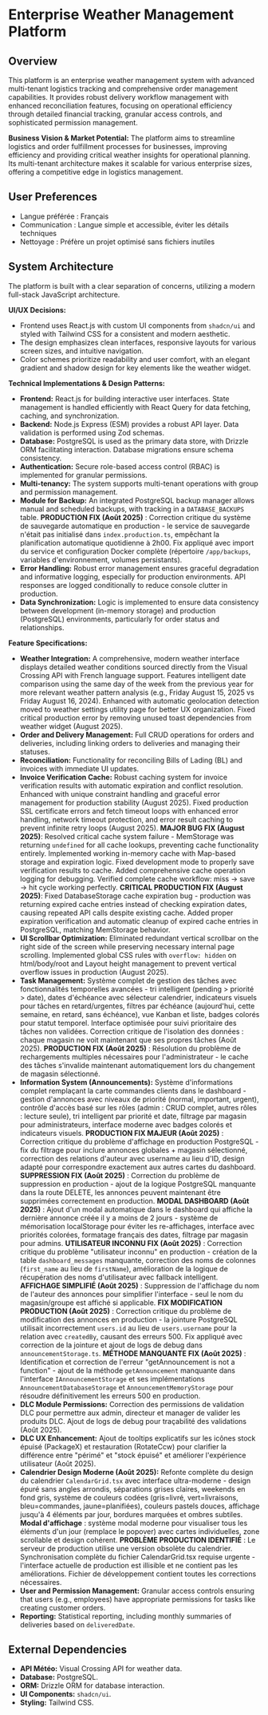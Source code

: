 # Enterprise Weather Management Platform

## Overview
This platform is an enterprise weather management system with advanced multi-tenant logistics tracking and comprehensive order management capabilities. It provides robust delivery workflow management with enhanced reconciliation features, focusing on operational efficiency through detailed financial tracking, granular access controls, and sophisticated permission management.

**Business Vision & Market Potential:** The platform aims to streamline logistics and order fulfillment processes for businesses, improving efficiency and providing critical weather insights for operational planning. Its multi-tenant architecture makes it scalable for various enterprise sizes, offering a competitive edge in logistics management.

## User Preferences
- Langue préférée : Français
- Communication : Langue simple et accessible, éviter les détails techniques
- Nettoyage : Préfère un projet optimisé sans fichiers inutiles

## System Architecture
The platform is built with a clear separation of concerns, utilizing a modern full-stack JavaScript architecture.

**UI/UX Decisions:**
- Frontend uses React.js with custom UI components from `shadcn/ui` and styled with Tailwind CSS for a consistent and modern aesthetic.
- The design emphasizes clean interfaces, responsive layouts for various screen sizes, and intuitive navigation.
- Color schemes prioritize readability and user comfort, with an elegant gradient and shadow design for key elements like the weather widget.

**Technical Implementations & Design Patterns:**
- **Frontend:** React.js for building interactive user interfaces. State management is handled efficiently with React Query for data fetching, caching, and synchronization.
- **Backend:** Node.js Express (ESM) provides a robust API layer. Data validation is performed using Zod schemas.
- **Database:** PostgreSQL is used as the primary data store, with Drizzle ORM facilitating interaction. Database migrations ensure schema consistency.
- **Authentication:** Secure role-based access control (RBAC) is implemented for granular permissions.
- **Multi-tenancy:** The system supports multi-tenant operations with group and permission management.
- **Module for Backup:** An integrated PostgreSQL backup manager allows manual and scheduled backups, with tracking in a `DATABASE_BACKUPS` table. **PRODUCTION FIX (Août 2025)** : Correction critique du système de sauvegarde automatique en production - le service de sauvegarde n'était pas initialisé dans `index.production.ts`, empêchant la planification automatique quotidienne à 2h00. Fix appliqué avec import du service et configuration Docker complète (répertoire `/app/backups`, variables d'environnement, volumes persistants).
- **Error Handling:** Robust error management ensures graceful degradation and informative logging, especially for production environments. API responses are logged conditionally to reduce console clutter in production.
- **Data Synchronization:** Logic is implemented to ensure data consistency between development (in-memory storage) and production (PostgreSQL) environments, particularly for order status and relationships.

**Feature Specifications:**
- **Weather Integration:** A comprehensive, modern weather interface displays detailed weather conditions sourced directly from the Visual Crossing API with French language support. Features intelligent date comparison using the same day of the week from the previous year for more relevant weather pattern analysis (e.g., Friday August 15, 2025 vs Friday August 16, 2024). Enhanced with automatic geolocation detection moved to weather settings utility page for better UX organization. Fixed critical production error by removing unused toast dependencies from weather widget (August 2025).
- **Order and Delivery Management:** Full CRUD operations for orders and deliveries, including linking orders to deliveries and managing their statuses.
- **Reconciliation:** Functionality for reconciling Bills of Lading (BL) and invoices with immediate UI updates.
- **Invoice Verification Cache:** Robust caching system for invoice verification results with automatic expiration and conflict resolution. Enhanced with unique constraint handling and graceful error management for production stability (August 2025). Fixed production SSL certificate errors and fetch timeout loops with enhanced error handling, network timeout protection, and error result caching to prevent infinite retry loops (August 2025). **MAJOR BUG FIX (August 2025)**: Resolved critical cache system failure - MemStorage was returning `undefined` for all cache lookups, preventing cache functionality entirely. Implemented working in-memory cache with Map-based storage and expiration logic. Fixed development mode to properly save verification results to cache. Added comprehensive cache operation logging for debugging. Verified complete cache workflow: miss → save → hit cycle working perfectly. **CRITICAL PRODUCTION FIX (August 2025)**: Fixed DatabaseStorage cache expiration bug - production was returning expired cache entries instead of checking expiration dates, causing repeated API calls despite existing cache. Added proper expiration verification and automatic cleanup of expired cache entries in PostgreSQL, matching MemStorage behavior.
- **UI Scrollbar Optimization:** Eliminated redundant vertical scrollbar on the right side of the screen while preserving necessary internal page scrolling. Implemented global CSS rules with `overflow: hidden` on html/body/root and Layout height management to prevent vertical overflow issues in production (August 2025).
- **Task Management:** Système complet de gestion des tâches avec fonctionnalités temporelles avancées - tri intelligent (pending > priorité > date), dates d'échéance avec sélecteur calendrier, indicateurs visuels pour tâches en retard/urgentes, filtres par échéance (aujourd'hui, cette semaine, en retard, sans échéance), vue Kanban et liste, badges colorés pour statut temporel. Interface optimisée pour suivi prioritaire des tâches non validées. Correction critique de l'isolation des données : chaque magasin ne voit maintenant que ses propres tâches (Août 2025). **PRODUCTION FIX (Août 2025)** : Résolution du problème de rechargements multiples nécessaires pour l'administrateur - le cache des tâches s'invalide maintenant automatiquement lors du changement de magasin sélectionné.
- **Information System (Announcements):** Système d'informations complet remplaçant la carte commandes clients dans le dashboard - gestion d'annonces avec niveaux de priorité (normal, important, urgent), contrôle d'accès basé sur les rôles (admin : CRUD complet, autres rôles : lecture seule), tri intelligent par priorité et date, filtrage par magasin pour administrateurs, interface moderne avec badges colorés et indicateurs visuels. **PRODUCTION FIX MAJEUR (Août 2025)** : Correction critique du problème d'affichage en production PostgreSQL - fix du filtrage pour inclure annonces globales + magasin sélectionné, correction des relations d'auteur avec username au lieu d'ID, design adapté pour correspondre exactement aux autres cartes du dashboard. **SUPPRESSION FIX (Août 2025)** : Correction du problème de suppression en production - ajout de la logique PostgreSQL manquante dans la route DELETE, les annonces peuvent maintenant être supprimées correctement en production. **MODAL DASHBOARD (Août 2025)** : Ajout d'un modal automatique dans le dashboard qui affiche la dernière annonce créée il y a moins de 2 jours - système de mémorisation localStorage pour éviter les re-affichages, interface avec priorités colorées, formatage français des dates, filtrage par magasin pour admins. **UTILISATEUR INCONNU FIX (Août 2025)** : Correction critique du problème "utilisateur inconnu" en production - création de la table `dashboard_messages` manquante, correction des noms de colonnes (`first_name` au lieu de `firstName`), amélioration de la logique de récupération des noms d'utilisateur avec fallback intelligent. **AFFICHAGE SIMPLIFIÉ (Août 2025)** : Suppression de l'affichage du nom de l'auteur des annonces pour simplifier l'interface - seul le nom du magasin/groupe est affiché si applicable. **FIX MODIFICATION PRODUCTION (Août 2025)** : Correction critique du problème de modification des annonces en production - la jointure PostgreSQL utilisait incorrectement `users.id` au lieu de `users.username` pour la relation avec `createdBy`, causant des erreurs 500. Fix appliqué avec correction de la jointure et ajout de logs de debug dans `announcementStorage.ts`. **MÉTHODE MANQUANTE FIX (Août 2025)** : Identification et correction de l'erreur "getAnnouncement is not a function" - ajout de la méthode `getAnnouncement` manquante dans l'interface `IAnnouncementStorage` et ses implémentations `AnnouncementDatabaseStorage` et `AnnouncementMemoryStorage` pour résoudre définitivement les erreurs 500 en production.
- **DLC Module Permissions:** Correction des permissions de validation DLC pour permettre aux admin, directeur et manager de valider les produits DLC. Ajout de logs de debug pour traçabilité des validations (Août 2025).
- **DLC UX Enhancement:** Ajout de tooltips explicatifs sur les icônes stock épuisé (PackageX) et restauration (RotateCcw) pour clarifier la différence entre "périmé" et "stock épuisé" et améliorer l'expérience utilisateur (Août 2025).
- **Calendrier Design Moderne (Août 2025):** Refonte complète du design du calendrier `CalendarGrid.tsx` avec interface ultra-moderne - design épuré sans angles arrondis, séparations grises claires, weekends en fond gris, système de couleurs codées (gris=livré, vert=livraisons, bleu=commandes, jaune=planifiées), couleurs pastels douces, affichage jusqu'à 4 éléments par jour, bordures marquées et ombres subtiles. **Modal d'affichage** : système modal moderne pour visualiser tous les éléments d'un jour (remplace le popover) avec cartes individuelles, zone scrollable et design cohérent. **PROBLÈME PRODUCTION IDENTIFIÉ** : Le serveur de production utilise une version obsolète du calendrier. Synchronisation complète du fichier CalendarGrid.tsx requise urgente - l'interface actuelle de production est illisible et ne contient pas les améliorations. Fichier de développement contient toutes les corrections nécessaires.
- **User and Permission Management:** Granular access controls ensuring that users (e.g., employees) have appropriate permissions for tasks like creating customer orders.
- **Reporting:** Statistical reporting, including monthly summaries of deliveries based on `deliveredDate`.

## External Dependencies
- **API Météo:** Visual Crossing API for weather data.
- **Database:** PostgreSQL.
- **ORM:** Drizzle ORM for database interaction.
- **UI Components:** `shadcn/ui`.
- **Styling:** Tailwind CSS.